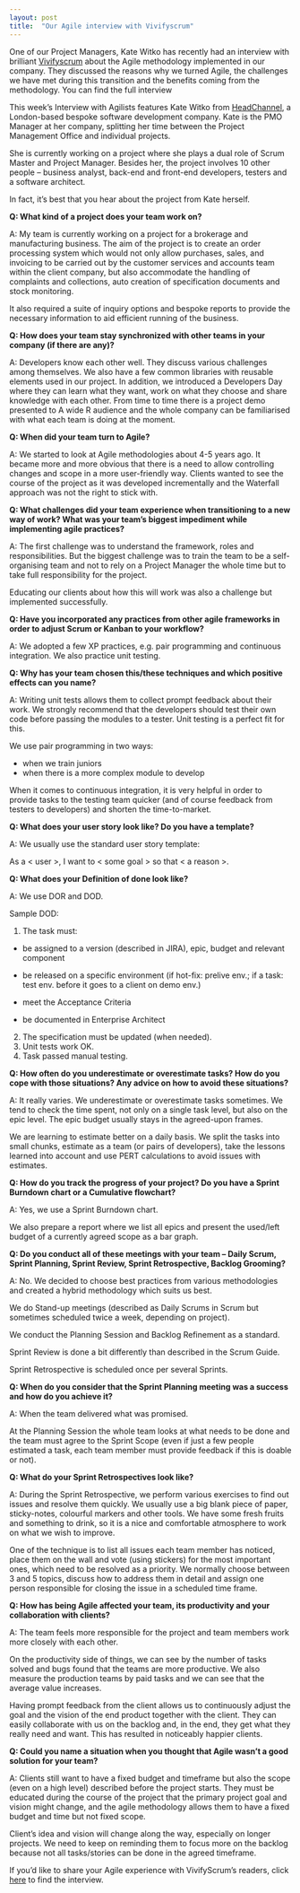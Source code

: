 ```yaml
---
layout: post
title:  "Our Agile interview with Vivifyscrum"
---
```


One of our Project Managers, Kate Witko has recently had an interview with brilliant [Vivifyscrum](https://www.vivifyscrum.com/) about the Agile methodology implemented in our company. They discussed the reasons why we turned Agile, the challenges we have met during this transition and the benefits coming from the methodology. You can find the full interview 
 

This week’s Interview with Agilists features Kate Witko from [HeadChannel](https://headchannel.co.uk/), a London-based bespoke software development company. Kate is the PMO Manager at her company, splitting her time between the Project Management Office and individual projects.
 

She is currently working on a project where she plays a dual role of Scrum Master and Project Manager. Besides her, the project involves 10 other people – business analyst, back-end and front-end developers, testers and a software architect.
 

In fact, it’s best that you hear about the project from Kate herself.
 

**Q: What kind of a project does your team work on?**

A: My team is currently working on a project for a brokerage and manufacturing business. The aim of the project is to create an order processing system which would not only allow purchases, sales, and invoicing to be carried out by the customer services and accounts team within the client company, but also accommodate the handling of complaints and collections, auto creation of specification documents and stock monitoring.

It also required a suite of inquiry options and bespoke reports to provide the necessary information to aid efficient running of the business.
 

**Q: How does your team stay synchronized with other teams in your company (if there are any)?**

A: Developers know each other well. They discuss various challenges among themselves. We also have a few common libraries with reusable elements used in our project. In addition, we introduced a Developers Day where they can learn what they want, work on what they choose and share knowledge with each other. From time to time there is a project demo presented to A wide R audience and the whole company can be familiarised with what each team is doing at the moment.
 

**Q: When did your team turn to Agile?**

A: We started to look at Agile methodologies about 4-5 years ago. It became more and more obvious that there is a need to allow controlling changes and scope in a more user-friendly way. Clients wanted to see the course of the project as it was developed incrementally and the Waterfall approach was not the right to stick with.
 

**Q: What challenges did your team experience when transitioning to a new way of work? What was your team’s biggest impediment while implementing agile practices?**

A: The first challenge was to understand the framework, roles and responsibilities. But the biggest challenge was to train the team to be a self-organising team and not to rely on a Project Manager the whole time but to take full responsibility for the project.

Educating our clients about how this will work was also a challenge but implemented successfully.
 

**Q: Have you incorporated any practices from other agile frameworks in order to adjust Scrum or Kanban to your workflow?**

A: We adopted a few XP practices, e.g. pair programming and continuous integration. We also practice unit testing.
 

**Q: Why has your team chosen this/these techniques and which positive effects can you name?**

A: Writing unit tests allows them to collect prompt feedback about their work. We strongly recommend that the developers should test their own code before passing the modules to a tester. Unit testing is a perfect fit for this.

We use pair programming in two ways:

- when we train juniors
- when there is a more complex module to develop
  
When it comes to continuous integration, it is very helpful in order to provide tasks to the testing team quicker (and of course feedback from testers to developers) and shorten the time-to-market.
 

**Q: What does your user story look like? Do you have a template?**

A: We usually use the standard user story template:

As a < user >, I want to < some goal > so that < a reason >.
 

**Q: What does your Definition of done look like?**

A: We use DOR and DOD.

Sample DOD:

1. The task must:
   
- be assigned to a version (described in JIRA), epic, budget and relevant component

- be released on a specific environment (if hot-fix: prelive env.; if a task: test env. before it goes to a client on demo env.)

- meet the Acceptance Criteria

- be documented in Enterprise Architect
  
2. The specification must be updated (when needed).
3. Unit tests work OK.
4. Task passed manual testing.
 

**Q: How often do you underestimate or overestimate tasks? How do you cope with those situations? Any advice on how to avoid these situations?**

A: It really varies. We underestimate or overestimate tasks sometimes. We tend to check the time spent, not only on a single task level, but also on the epic level. The epic budget usually stays in the agreed-upon frames.

We are learning to estimate better on a daily basis. We split the tasks into small chunks, estimate as a team (or pairs of developers), take the lessons learned into account and use PERT calculations to avoid issues with estimates.
 

**Q: How do you track the progress of your project? Do you have a Sprint Burndown chart or a Cumulative flowchart?**

A: Yes, we use a Sprint Burndown chart.

We also prepare a report where we list all epics and present the used/left budget of a currently agreed scope as a bar graph.
 

**Q: Do you conduct all of these meetings with your team – Daily Scrum, Sprint Planning, Sprint Review, Sprint Retrospective, Backlog Grooming?**

A: No. We decided to choose best practices from various methodologies and created a hybrid methodology which suits us best.

We do Stand-up meetings (described as Daily Scrums in Scrum but sometimes scheduled twice a week, depending on project).

We conduct the Planning Session and Backlog Refinement as a standard.

Sprint Review is done a bit differently than described in the Scrum Guide.

Sprint Retrospective is scheduled once per several Sprints.
 

**Q: When do you consider that the Sprint Planning meeting was a success and how do you achieve it?**

A: When the team delivered what was promised.

At the Planning Session the whole team looks at what needs to be done and the team must agree to the Sprint Scope (even if just a few people estimated a task, each team member must provide feedback if this is doable or not).
 

**Q: What do your Sprint Retrospectives look like?**

A: During the Sprint Retrospective, we perform various exercises to find out issues and resolve them quickly. We usually use a big blank piece of paper, sticky-notes, colourful markers and other tools. We have some fresh fruits and something to drink, so it is a nice and comfortable atmosphere to work on what we wish to improve.

One of the technique is to list all issues each team member has noticed, place them on the wall and vote (using stickers) for the most important ones, which need to be resolved as a priority. We normally choose between 3 and 5 topics, discuss how to address them in detail and assign one person responsible for closing the issue in a scheduled time frame.
 

**Q: How has being Agile affected your team, its productivity and your collaboration with clients?**

A: The team feels more responsible for the project and team members work more closely with each other.

On the productivity side of things, we can see by the number of tasks solved and bugs found that the teams are more productive. We also measure the production teams by paid tasks and we can see that the average value increases.

Having prompt feedback from the client allows us to continuously adjust the goal and the vision of the end product together with the client. They can easily collaborate with us on the backlog and, in the end, they get what they really need and want. This has resulted in noticeably happier clients.
 

**Q: Could you name a situation when you thought that Agile wasn’t a good solution for your team?**

A: Clients still want to have a fixed budget and timeframe but also the scope (even on a high level) described before the project starts. They must be educated during the course of the project that the primary project goal and vision might change, and the agile methodology allows them to have a fixed budget and time but not fixed scope.

Client’s idea and vision will change along the way, especially on longer projects. We need to keep on reminding them to focus more on the backlog because not all tasks/stories can be done in the agreed timeframe.
 

If you’d like to share your Agile experience with VivifyScrum’s readers, click [here](https://vivifyscrum.typeform.com/to/QpczM5) to find the interview.
